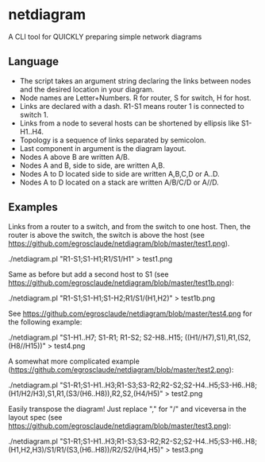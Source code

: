 # netdiagram
A CLI tool for QUICKLY preparing simple network diagrams

## Language
* The script takes an argument string declaring the links between nodes and the desired location in your diagram.
* Node names are Letter+Numbers. R for router, S for switch, H for host.
* Links are declared with a dash. R1-S1 means router 1 is connected to switch 1.
* Links from a node to several hosts can be shortened by ellipsis like S1-H1..H4.
* Topology is a sequence of links separated by semicolon.
* Last component in argument is the diagram layout. 
 * Nodes A above B are written A/B.
 * Nodes A and B, side to side, are written A,B.
 * Nodes A to D located side to side are written A,B,C,D or A..D.
 * Nodes A to D located on a stack are written A/B/C/D or A//D.

## Examples

Links from a router to a switch, and from the switch to one host. Then, the router is above the switch, the switch is above the host (see https://github.com/egrosclaude/netdiagram/blob/master/test1.png). 

./netdiagram.pl "R1-S1;S1-H1;R1/S1/H1" > test1.png

Same as before but add a second host to S1 (see https://github.com/egrosclaude/netdiagram/blob/master/test1b.png):

./netdiagram.pl "R1-S1;S1-H1;S1-H2;R1/S1/(H1,H2)" > test1b.png

See https://github.com/egrosclaude/netdiagram/blob/master/test4.png for the following example: 

./netdiagram.pl "S1-H1..H7; S1-R1; R1-S2; S2-H8..H15; ((H1//H7),S1),R1,(S2,(H8//H15))" > test4.png

A somewhat more complicated example (https://github.com/egrosclaude/netdiagram/blob/master/test2.png):

./netdiagram.pl "S1-R1;S1-H1..H3;R1-S3;S3-R2;R2-S2;S2-H4..H5;S3-H6..H8;(H1/H2/H3),S1,R1,(S3/(H6..H8)),R2,S2,(H4/H5)" > test2.png

Easily transpose the diagram! Just replace "," for "/" and viceversa in the layout spec (see https://github.com/egrosclaude/netdiagram/blob/master/test3.png):

./netdiagram.pl "S1-R1;S1-H1..H3;R1-S3;S3-R2;R2-S2;S2-H4..H5;S3-H6..H8;(H1,H2,H3)/S1/R1/(S3,(H6..H8))/R2/S2/(H4,H5)" > test3.png 



